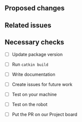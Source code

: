## Proposed changes
<!--- Describe your changes and why they are necessary. -->

## Related issues
<!--- Mention (link) related issues. -->
<!--- If you suggest a new feature, please discuss it in an issue first. -->
<!--- If fixing a bug, there should be an issue describing it with steps to reproduce -->

## Necessary checks
- [ ] Update package version
- [ ] Run `catkin build`
- [ ] Write documentation
- [ ] Create issues for future work
- [ ] Test on your machine
- [ ] Test on the robot
- [ ] Put the PR on our Project board

